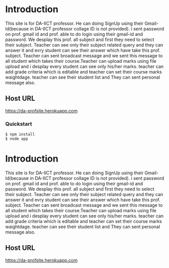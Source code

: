 # Introduction
  This site is for DA-IICT professor. He can doing SignUp using their Gmail-Id(because in DA-IICT professor collage ID is not provided). i sent password on prof. gmail id and prof. able to do login using their gmail-id and password. We desplay this prof. all subject and first they need to select their subject. Teacher can see only their subject related query and they can answer it and evry student can see their answer which have take this prof. subject. Teacher can sent broadcast message and we sent this message to all student which takes their course.Teacher can upload marks using file upload and i desplay every student can see only his/her marks. teacher can add grade criteria which is editable and teacher can set their course marks waightdage. teacher can see their student list and They can sent personal message also.

## Host URL
https://da-profsite.herokuapp.com

### Quickstart
    $ npm install
    $ node app

# Introduction 
This site is for DA-IICT professor. He can doing SignUp using their Gmail-Id(because in DA-IICT professor collage ID is not provided). i sent password on prof. gmail id and prof. able to do login using their gmail-id and password. We desplay this prof. all subject and first they need to select their subject. Teacher can see only their subject related query and they can answer it and evry student can see their answer which have take this prof. subject. Teacher can sent broadcast message and we sent this message to all student which takes their course.Teacher can upload marks using file upload and i desplay every student can see only his/her marks. teacher can add grade criteria which is editable and teacher can set their course marks waightdage. teacher can see their student list and They can sent personal message also. 

## Host URL
https://da-profsite.herokuapp.com
